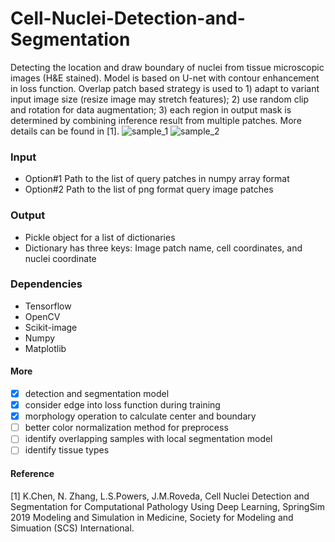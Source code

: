 # Cell-Nuclei-Detection-and-Segmentation
Detecting the location and draw boundary of nuclei from tissue microscopic images (H&E stained).
Model is based on U-net with contour enhancement in loss function. Overlap patch based strategy is used to 1) adapt to variant input image size (resize image may stretch features); 2) use random clip and rotation for data augmentation; 3) each region in output mask is determined by combining inference result from multiple patches. More details can be found in [1].
![sample_1](screenshots/screenshots_3.png)
![sample_2](screenshots/screenshot_2.png)

### Input
- Option#1 Path to the list of query patches in numpy array format
- Option#2 Path to the list of png format query image patches

### Output
- Pickle object for a list of dictionaries
- Dictionary has three keys: Image patch name, cell coordinates, and nuclei coordinate

### Dependencies
- Tensorflow
- OpenCV
- Scikit-image
- Numpy
- Matplotlib

#### More
- [x] detection and segmentation model
- [x] consider edge into loss function during training
- [x] morphology operation to calculate center and boundary
- [ ] better color normalization method for preprocess
- [ ] identify overlapping samples with local segmentation model
- [ ] identify tissue types 

#### Reference
[1] K.Chen, N. Zhang, L.S.Powers, J.M.Roveda, Cell Nuclei Detection and Segmentation for Computational Pathology Using Deep Learning, SpringSim 2019 Modeling and Simulation in Medicine, Society for Modeling and Simuation (SCS) International.
